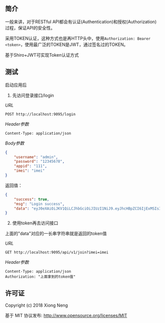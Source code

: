 
## 简介

一般来讲，对于RESTful API都会有认证(Authentication)和授权(Authorization)过程，保证API的安全性。

采用TOKEN认证，这种方式也是再HTTP头中，使用`Authorization: Bearer <token>`，使用最广泛的TOKEN是JWT，通过签名过的TOKEN。

基于Shiro+JWT可实现Token认证方式

## 测试

启动应用后

1. 先访问登录接口/login

*URL*

```
POST http://localhost:9095/login
```

*Header参数*

```
Content-Type: application/json
```

*Body参数*

``` json
{
	"username": "admin",
	"password": "12345678",
	"appid": "111",
	"imei": "imei"
}
```

返回值：

``` json
{
    "success": true,
    "msg": "Login success",
    "data": "eyJ0eXAiOiJKV1QiLCJhbGciOiJIUzI1NiJ9.eyJhcHBpZCI6IjExMSIsImltZWkiOiJpbWVpIiwiZXhwIjoxNTM2NDg3NTM1LCJ1c2VybmFtZSI6ImFkbWluIn0.uat7rvVLwC7bcM-jRs329RWdHIFC6P-YN7YdJrdRUHE"
}
```

2. 使用token再去访问接口

上面的"data"对应的一长串字符串就是返回的token值

*URL*

```
GET http://localhost:9095/api/v1/join?imei=imei
```

*Header参数*

```
Content-Type: application/json
Authorization: "上面拿到的token值"
```

## 许可证

Copyright (c) 2018 Xiong Neng

基于 MIT 协议发布: <http://www.opensource.org/licenses/MIT>


